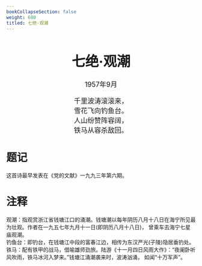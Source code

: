```yaml
---
bookCollapseSection: false
weight: 680
titled: 七绝·观潮
---
```


<div align="center">

<font size="4">

# 七绝·观潮
1957年9月

千里波涛滚滚来，  
雪花飞向钓鱼台。  
人山纷赞阵容阔，  
铁马从容杀敌回。

</font>

</div>

# 题记
这首诗最早发表在《党的文献》一九九三年第六期。

# 注释
观潮：指观赏浙江省钱塘江口的涌潮。钱塘潮以每年阴历八月十八日在海宁所见最为壮观。作者在一九五七年九月十一日(即阴历八月十八日)，
曾乘车去海宁七星庙观潮。  
钓鱼台：即钓台，在钱塘江中段的富春江边，相传为东汉严光(子陵)隐居垂钓处。  
铁马：配有铁甲的战马，借喻雄师劲旅。陆游《十一月四日风雨大作》：“夜阑卧听风吹雨，铁马冰河入梦来。”钱塘江涌潮袭来时，波涛汹涌，
如闻“十万军声”。
